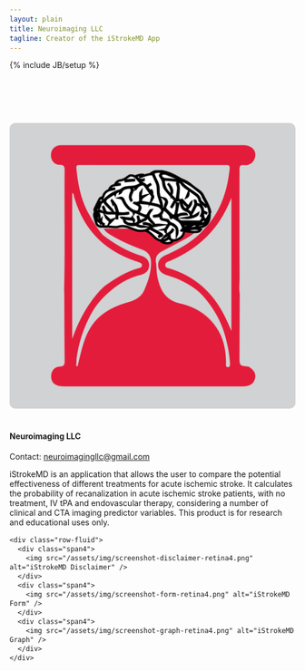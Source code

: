 ```yaml
---
layout: plain
title: Neuroimaging LLC
tagline: Creator of the iStrokeMD App
---
```

{% include JB/setup %}

<style type="text/css">
.logo-img {
    -webkit-border-radius: 10px;
     -moz-border-radius: 10px;
          border-radius: 10px;
        }
</style>

<div class="row" style="height: 80px;">
</div>

<div class="row-fluid">
  <div class="span4">
    <img class="logo-img" src="/assets/img/logo.png" alt="iStrokeMD Logo" />
    <br/>
    <br/>
    <h4>Neuroimaging LLC</h4>
    <p>
      Contact: <a href="mailto:neuroimagingllc@gmail.com">neuroimagingllc@gmail.com</a>
    </p>

  </div>
  <div class="span8">
    <div class="row-fluid">
      <div class="span12">
        <p>iStrokeMD is an application that allows the user to compare the potential effectiveness of different treatments for acute ischemic stroke. It calculates the probability of recanalization in acute ischemic stroke patients, with no treatment, IV tPA and endovascular therapy, considering a number of clinical and CTA imaging predictor variables. This product is for research and educational uses only.</p>
      </div>
    </div>

    <div class="row-fluid">
      <div class="span4">
        <img src="/assets/img/screenshot-disclaimer-retina4.png" alt="iStrokeMD Disclaimer" />
      </div>
      <div class="span4">
        <img src="/assets/img/screenshot-form-retina4.png" alt="iStrokeMD Form" />
      </div>
      <div class="span4">
        <img src="/assets/img/screenshot-graph-retina4.png" alt="iStrokeMD Graph" />
      </div>
    </div>
    
  </div>
</div>
